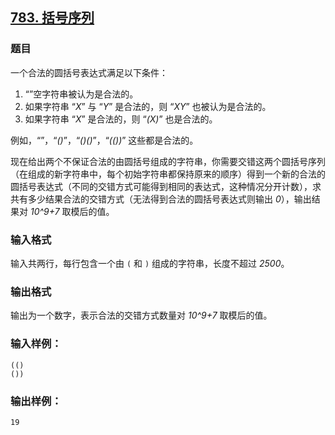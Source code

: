 ## [783. 括号序列](https://www.acwing.com/problem/content/785/)

### 题目

一个合法的圆括号表达式满足以下条件：

1. “”空字符串被认为是合法的。
2. 如果字符串 “*X*” 与 “*Y*” 是合法的，则 “*XY*” 也被认为是合法的。
3. 如果字符串 “*X*” 是合法的，则 “*(X)*” 也是合法的。

例如，“”，“*()*”，“*()()*”，“*(())*” 这些都是合法的。

现在给出两个不保证合法的由圆括号组成的字符串，你需要交错这两个圆括号序列（在组成的新字符串中，每个初始字符串都保持原来的顺序）得到一个新的合法的圆括号表达式（不同的交错方式可能得到相同的表达式，这种情况分开计数），求共有多少结果合法的交错方式（无法得到合法的圆括号表达式则输出 *0*），输出结果对 *10^9+7* 取模后的值。

### 输入格式

输入共两行，每行包含一个由 `(` 和 `)` 组成的字符串，长度不超过 *2500*。

### 输出格式

输出为一个数字，表示合法的交错方式数量对 *10^9+7* 取模后的值。

### 输入样例：

```
(()
())
```

### 输出样例：

```
19
```
